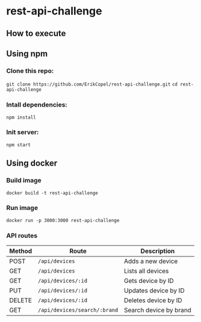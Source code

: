 # rest-api-challenge

## How to execute

## Using npm

### Clone this repo:
`git clone https://github.com/ErikCopel/rest-api-challenge.git`
`cd rest-api-challenge`

### Intall dependencies:
`npm install`

### Init server:
`npm start`

## Using docker

### Build image

`docker build -t rest-api-challenge`

### Run image

`docker run -p 3000:3000 rest-api-challenge`

### API routes

| Method | Route                   | Description                                      |
|--------|----------------------------|-----------------------------------------------|
| POST   | `/api/devices`             | Adds a new device                             |
| GET    | `/api/devices`             | Lists all devices                             |
| GET    | `/api/devices/:id`         | Gets device by ID                             |
| PUT    | `/api/devices/:id`         | Updates device by ID                          |
| DELETE | `/api/devices/:id`         | Deletes device by ID                          |
| GET    | `/api/devices/search/:brand` | Search device by brand                    |

